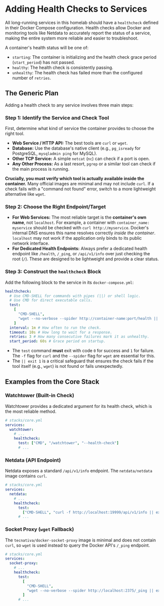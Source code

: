 # Adding Health Checks to Services

All long-running services in this homelab should have a `healthcheck` defined in their Docker Compose configuration. Health checks allow Docker and monitoring tools like Netdata to accurately report the status of a service, making the entire system more reliable and easier to troubleshoot.

A container's health status will be one of:

- `starting`: The container is initializing and the health check grace period (`start_period`) has not passed.
- `healthy`: The health check is consistently passing.
- `unhealthy`: The health check has failed more than the configured number of `retries`.

## The Generic Plan

Adding a health check to any service involves three main steps:

### Step 1: Identify the Service and Check Tool

First, determine what kind of service the container provides to choose the right tool.

- **Web Service / HTTP API:** The best tools are `curl` or `wget`.
- **Database:** Use the database's native client (e.g., `pg_isready` for PostgreSQL, `mysqladmin ping` for MySQL).
- **Other TCP Service:** A simple `netcat` (`nc`) can check if a port is open.
- **Any Other Process:** As a last resort, `pgrep` or a similar tool can check if the main process is running.

**Crucially, you must verify which tool is actually available inside the container.** Many official images are minimal and may not include `curl`. If a check fails with a "command not found" error, switch to a more lightweight alternative like `wget`.

### Step 2: Choose the Right Endpoint/Target

- **For Web Services:** The most reliable target is the **container's own name**, not `localhost`. For example, a container with `container_name: myservice` should be checked with `curl http://myservice`. Docker's internal DNS ensures this name resolves correctly _inside the container_. `localhost` may not work if the application only binds to its public network interface.
- **For Dedicated Health Endpoints:** Always prefer a dedicated health endpoint like `/health`, `/_ping`, or `/api/v1/info` over just checking the root (`/`). These are designed to be lightweight and provide a clear status.

### Step 3: Construct the `healthcheck` Block

Add the following block to the service in its `docker-compose.yml`:

```yaml
healthcheck:
  # Use CMD-SHELL for commands with pipes (||) or shell logic.
  # Use CMD for direct executable calls.
  test:
    [
      "CMD-SHELL",
      "wget --no-verbose --spider http://container-name:port/health || exit 1",
    ]
  interval: 1m # How often to run the check.
  timeout: 10s # How long to wait for a response.
  retries: 3 # How many consecutive failures mark it as unhealthy.
  start_period: 60s # Grace period on startup.
```

- The `test` command **must** exit with code `0` for success and `1` for failure. The `-f` flag for `curl` and the `--spider` flag for `wget` are essential for this.
- The `|| exit 1` is a critical safeguard that ensures the check fails if the tool itself (e.g., `wget`) is not found or fails unexpectedly.

## Examples from the Core Stack

### Watchtower (Built-in Check)

Watchtower provides a dedicated argument for its health check, which is the most reliable method.

```yaml
# stacks/core.yml
services:
  watchtower:
    # ...
    healthcheck:
      test: ["CMD", "/watchtower", "--health-check"]
      # ...
```

### Netdata (API Endpoint)

Netdata exposes a standard `/api/v1/info` endpoint. The `netdata/netdata` image contains `curl`.

```yaml
# stacks/core.yml
services:
  netdata:
    # ...
    healthcheck:
      test:
        ["CMD-SHELL", "curl -f http://localhost:19999/api/v1/info || exit 1"]
      # ...
```

### Socket Proxy (`wget` Fallback)

The `tecnativa/docker-socket-proxy` image is minimal and does not contain `curl`, so `wget` is used instead to query the Docker API's `/_ping` endpoint.

```yaml
# stacks/core.yml
services:
  socket-proxy:
    # ...
    healthcheck:
      test:
        [
          "CMD-SHELL",
          "wget --no-verbose --spider http://localhost:2375/_ping || exit 1",
        ]
      # ...
```

